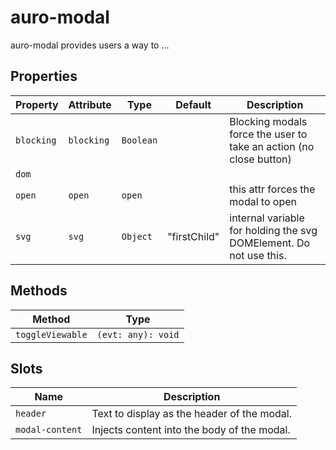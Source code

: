 # auro-modal

auro-modal provides users a way to ...

## Properties

| Property   | Attribute  | Type      | Default      | Description                                      |
|------------|------------|-----------|--------------|--------------------------------------------------|
| `blocking` | `blocking` | `Boolean` |              | Blocking modals force the user to take an action (no close button) |
| `dom`      |            |           |              |                                                  |
| `open`     | `open`     | `open`    |              | this attr forces the modal to open               |
| `svg`      | `svg`      | `Object`  | "firstChild" | internal variable for holding the svg DOMElement. Do not use this. |

## Methods

| Method           | Type               |
|------------------|--------------------|
| `toggleViewable` | `(evt: any): void` |

## Slots

| Name            | Description                                 |
|-----------------|---------------------------------------------|
| `header`        | Text to display as the header of the modal. |
| `modal-content` | Injects content into the body of the modal. |
